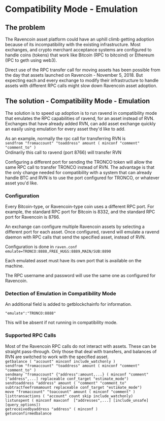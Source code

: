 # Compatibility Mode - Emulation

## The problem
The Ravencoin asset platform could have an uphill climb getting adoption because of its incompatibility with the existing infrastructure.  Most exchanges, and crypto merchant acceptance systems are configured to handle coins (tokens) that work like Bitcoin (RPC to bitcoind) or Ethereum (IPC to geth using web3).

Direct use of the RPC transfer call for moving assets has been possible from the day that assets launched on Ravencoin - November 5, 2018.  But expecting each and every exchange to modify their infrastructure to handle assets with different RPC calls might slow down Ravencoin asset adoption.

## The solution - Compatibility Mode - Emulation
The solution is to speed up adoption is to run ravend in compatibility mode that emulates the RPC capabilities of ravend, for an asset instead of RVN.  Exchanges that have already added RVN, can add asset exchange quickly an easily using emulation for every asset they'd like to add.

As an example, normally the rpc call for transferring RVN is   
```sendfrom "fromaccount" "toaddress" amount ( minconf "comment" "comment_to" )```   
Ordinarily this call to ravend (port 8766) will transfer RVN

Configuring a different port for sending the TRONCO token will allow the same RPC call to transfer TRONCO instead of RVN.  The advantage is that the only change needed for compatibility with a system that can already handle BTC and RVN is to use the port configured for TRONCO, or whatever asset you'd like.

### Configuration
Every Bitcoin-type, or Ravencoin-type coin uses a different RPC port.  For example, the standard RPC port for Bitcoin is 8332, and the standard RPC port for Ravencoin is 8766.

An exchange can configure multiple Ravencoin assets by selecting a different port for each asset.  Once configured, ravend will emulate a ravend daemon with RPC calls that send the specified asset, instead of RVN.

Configuration is done in ```raven.conf```  
```emulate=TRONCO:8888,FREE_HUGS:8889,MAIN/SUB:8890```

Each emulated asset must have its own port that is available on the machine.

The RPC username and password will use the same one as configured for Ravencoin.

### Detection of Emulation in Compatibility Mode
An additional field is added to getblockchainfo for information.

```"emulate":"TRONCO:8888"```

This will be absent if not running in compatibility mode.

### Supported RPC Calls

Most of the Ravencoin RPC calls do not interact with assets.  These can be straight pass-through.  Only those that deal with transfers, and balances of RVN are switched to work with the specified asset.  
```getbalance ( "account" minconf include_watchonly )```  
```sendfrom "fromaccount" "toaddress" amount ( minconf "comment" "comment_to" )```    
```sendmany "fromaccount" {"address":amount,...} ( minconf "comment" ["address",...] replaceable conf_target "estimate_mode")```  
```sendtoaddress "address" amount ( "comment" "comment_to" subtractfeefromamount replaceable conf_target "estimate_mode")```  
```move "fromaccount" "toaccount" amount ( minconf "comment" )```  
```listtransactions ( "account" count skip include_watchonly)```  
```listunspent ( minconf maxconf  ["addresses",...] [include_unsafe] [query_options])```  
```getreceivedbyaddress "address" ( minconf )```  
```getunconfirmedbalance```  
